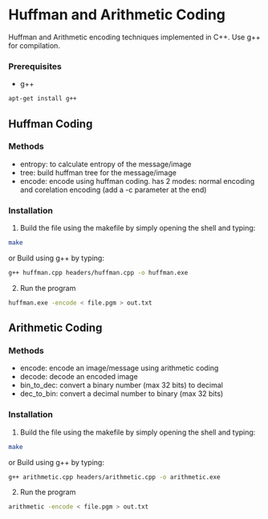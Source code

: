 # Huffman and Arithmetic Coding
Huffman and Arithmetic encoding techniques implemented in C++.
Use g++ for compilation.

### Prerequisites

* g++
```sh
apt-get install g++
```

## Huffman Coding

### Methods
  - entropy: to calculate entropy of the message/image
  - tree: build huffman tree for the message/image
  - encode: encode using huffman coding. has 2 modes: normal encoding and corelation encoding (add a -c parameter at the end)

### Installation

1. Build the file using the makefile by simply opening the shell and typing:
```sh
make
```
  or Build using g++ by typing:
```sh
g++ huffman.cpp headers/huffman.cpp -o huffman.exe
```
2. Run the program
```sh
huffman.exe -encode < file.pgm > out.txt
```


## Arithmetic Coding

### Methods
  - encode: encode an image/message using arithmetic coding
  - decode: decode an encoded image
  - bin_to_dec: convert a binary number (max 32 bits) to decimal
  - dec_to_bin: convert a decimal number to binary (max 32 bits)
   
### Installation

1. Build the file using the makefile by simply opening the shell and typing:
```sh
make
```
  or Build using g++ by typing:
```sh
g++ arithmetic.cpp headers/arithmetic.cpp -o arithmetic.exe
```
2. Run the program
```sh
arithmetic -encode < file.pgm > out.txt
```
